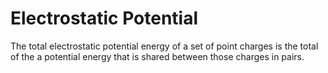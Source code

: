 # Electrostatic Potential
The total electrostatic potential energy of a set of point charges is the total of the a potential energy that is shared between those charges in pairs. 
